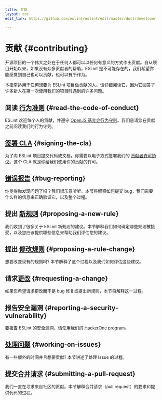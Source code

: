 ```yaml
---
title: 贡献
layout: doc
edit_link: https://github.com/eslint/eslint/edit/master/docs/developer-guide/contributing/README.md

---
```

<!-- Note: No pull requests accepted for this file. See README.md in the root directory for details. -->

# 贡献 {#contributing}

开源项目的一个伟大之处在于任何人都可以以任何有意义的方式作出贡献。自从项目开始以来，如果没有众多贡献者的帮助，ESLint 是不可能存在的，我们希望你能感觉到自己也可以贡献，也可以有所作为。

本指南适用于任何想要为 ESLint 项目做贡献的人。请仔细阅读它，因为它回答了许多新人在第一次使用我们的项目时遇到的许多问题。

## 阅读 [行为准则](https://eslint.org/conduct) {#read-the-code-of-conduct}

ESLint 欢迎每个人的贡献，并遵守 [OpenJS 基金会行为守则](https://eslint.org/conduct)。我们恳请您在贡献之前阅读我们的行为守则。

## [签署 CLA](https://openjsf.org/about/the-openjs-foundation-cla/) {#signing-the-cla}

为了向 ESLint 项目提交代码或文档，你需要以电子方式签署我们的 [贡献者许可协议](https://cla.js.foundation/eslint/eslint)。这个 CLA 就是你给我们使用你的贡献的许可。

## [错误报告](reporting-bugs) {#bug-reporting}

你觉得你发现问题了吗？我们很乐意听听。本节将解释如何提交 bug，我们需要什么样的信息来正确验证它，以及整个过程。

## 提出 [新规则](new-rules) {#proposing-a-new-rule}

我们收到了很多关于 ESLint 新规则的建议。本节解释我们如何确定哪些规则被接受，以及您应该提供哪些信息来帮助我们评估您的建议。

## 提出 [修改规则](rule-changes) {#proposing-a-rule-change}

想要改变现有的规则吗? 本节解释了这个过程以及我们如何评估这些建议。

## 请求[更改](changes) {#requesting-a-change}

如果您希望请求更改而不是 bug 修复或提出新规则，本节将解释这一过程。

## 报告安全漏洞 {#reporting-a-security-vulnerability}

要报告 ESLint 的安全漏洞，请使用我们的 [HackerOne program](https://hackerone.com/eslint)。

## [处理问题](working-on-issues) {#working-on-issues}

有一些额外的时间并且想要贡献? 本节讲述了处理 Issue 的过程。

## 提交[合并请求](pull-requests) {#submitting-a-pull-request}

我们一直在寻求来自社区的贡献。本节解释合并请求（pull request）的要求和提供代码的过程。
